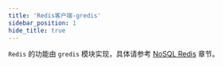 ```yaml
---
title: 'Redis客户端-gredis'
sidebar_position: 1
hide_title: true
---
```


`Redis` 的功能由 `gredis` 模块实现，具体请参考 [NoSQL Redis](../../核心组件/NoSQL%20Redis/NoSQL%20Redis.md) 章节。